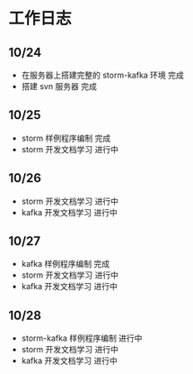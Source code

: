 # 工作日志

## 10/24

* 在服务器上搭建完整的 storm-kafka 环境 完成
* 搭建 svn 服务器 完成

## 10/25

* storm 样例程序编制 完成
* storm 开发文档学习 进行中

## 10/26

* storm 开发文档学习 进行中
* kafka 开发文档学习 进行中

## 10/27

* kafka 样例程序编制 完成
* storm 开发文档学习 进行中
* kafka 开发文档学习 进行中

## 10/28

* storm-kafka 样例程序编制 进行中
* storm 开发文档学习 进行中
* kafka 开发文档学习 进行中
